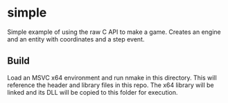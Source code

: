 # simple
Simple example of using the raw C API to make a game. Creates an engine and an entity with
coordinates and a step event.

## Build
Load an MSVC x64 environment and run nmake in this directory. This will reference the header and 
library files in this repo. The x64 library will be linked and its DLL will be copied to this
folder for execution.